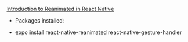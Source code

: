 [Introduction to Reanimated in React Native
](https://www.youtube.com/watch?v=KnQ6xcVgJec&t=7s)




* Packages installed:
- expo install react-native-reanimated react-native-gesture-handler